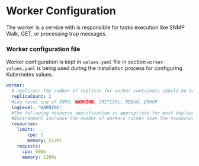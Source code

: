 # Worker Configuration
The worker is a service with is responsible for tasks execution like SNMP Walk, GET, or processing trap messages.  

### Worker configuration file

Worker configuration is kept in `values.yaml` file in section `worker`.
`values.yaml` is being used during the installation process for configuring Kubernetes values.

```yaml
worker:
  # replicas: The number of replicas for worker containers should be two or more
  replicaCount: 2
  #Log level one of INFO, WARNING, CRITICAL, DEBUG, ERROR
  logLevel: "WARNING"
  #The following resource specification is appropriate for most deployments to scale the
  #Environment increase the number of workers rather than the resources per container
  resources:
    limits:
        cpu: 2        
        memory: 512Mi
    requests:
      cpu: 500m
      memory: 128Mi
```
